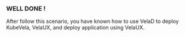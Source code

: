 
<br>

### WELL DONE !

After follow this scenario, you have known how to use VelaD to deploy KubeVela, VelaUX, and deploy application using VelaUX.
